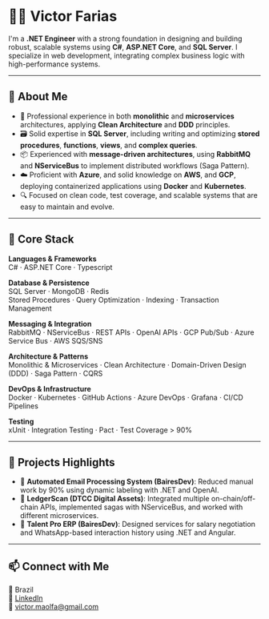 # 👨‍💻 Victor Farias

I'm a **.NET Engineer** with a strong foundation in designing and building robust, scalable systems using **C#**, **ASP.NET Core**, and **SQL Server**. I specialize in web development, integrating complex business logic with high-performance systems.

---

## 🧠 About Me

- 💼 Professional experience in both **monolithic** and **microservices** architectures, applying **Clean Architecture** and **DDD** principles.
- 🗃️ Solid expertise in **SQL Server**, including writing and optimizing **stored procedures**, **functions**, **views**, and **complex queries**.
- 📦 Experienced with **message-driven architectures**, using **RabbitMQ** and **NServiceBus** to implement distributed workflows (Saga Pattern).
- ☁️ Proficient with **Azure**, and solid knowledge on **AWS**, and **GCP**, deploying containerized applications using **Docker** and **Kubernetes**.
- 🔍 Focused on clean code, test coverage, and scalable systems that are easy to maintain and evolve.

---

## 🔧 Core Stack

**Languages & Frameworks**  
C# · ASP.NET Core · Typescript

**Database & Persistence**  
SQL Server · MongoDB · Redis  
Stored Procedures · Query Optimization · Indexing · Transaction Management

**Messaging & Integration**  
RabbitMQ · NServiceBus · REST APIs · OpenAI APIs · GCP Pub/Sub · Azure Service Bus · AWS SQS/SNS

**Architecture & Patterns**  
Monolithic & Microservices · Clean Architecture · Domain-Driven Design (DDD) · Saga Pattern · CQRS

**DevOps & Infrastructure**  
Docker · Kubernetes · GitHub Actions · Azure DevOps · Grafana · CI/CD Pipelines

**Testing**  
xUnit · Integration Testing · Pact · Test Coverage > 90%

---

## 🚀 Projects Highlights

- 🧠 **Automated Email Processing System (BairesDev)**: Reduced manual work by 90% using dynamic labeling with .NET and OpenAI.
- 💬 **LedgerScan (DTCC Digital Assets)**: Integrated multiple on-chain/off-chain APIs, implemented sagas with NServiceBus, and worked with different microservices.
- 💼 **Talent Pro ERP (BairesDev)**: Designed services for salary negotiation and WhatsApp-based interaction history using .NET and Angular.

---

## 📫 Connect with Me

📍 Brazil  
🔗 [LinkedIn](https://www.linkedin.com/in/victordeolieirafarias/)  
📧 victor.maolfa@gmail.com


